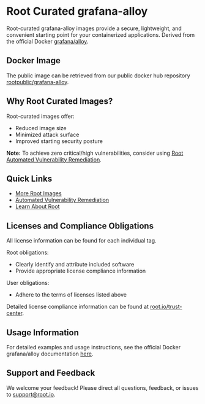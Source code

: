 # Root Curated grafana-alloy

Root-curated grafana-alloy images provide a secure, lightweight, and convenient starting point for your containerized applications. Derived from the official Docker [grafana/alloy](https://hub.docker.com/r/grafana/alloy).

## Docker Image
The public image can be retrieved from our public docker hub repository [rootpublic/grafana-alloy](https://hub.docker.com/r/rootpublic/grafana-alloy).

## Why Root Curated Images?
Root-curated images offer:
- Reduced image size
- Minimized attack surface
- Improved starting security posture

**Note:** To achieve zero critical/high vulnerabilities, consider using [Root Automated Vulnerability Remediation](https://app.root.io).

## Quick Links
- [More Root Images](https://images.root.io)
- [Automated Vulnerability Remediation](https://app.root.io)
- [Learn About Root](https://www.root.io)

## Licenses and Compliance Obligations
All license information can be found for each individual tag.

Root obligations:
- Clearly identify and attribute included software
- Provide appropriate license compliance information

User obligations:
- Adhere to the terms of licenses listed above

Detailed license compliance information can be found at [root.io/trust-center](https://root.io/trust-center).

## Usage Information
For detailed examples and usage instructions, see the official Docker grafana/alloy documentation [here](https://hub.docker.com/r/grafana/alloy).

## Support and Feedback
We welcome your feedback! Please direct all questions, feedback, or issues to [support@root.io](mailto:support@root.io).